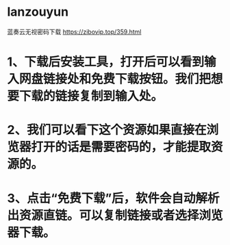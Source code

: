 # lanzouyun
蓝奏云无视密码下载
https://zibovip.top/359.html
# 1、下载后安装工具，打开后可以看到输入网盘链接处和免费下载按钮。我们把想要下载的链接复制到输入处。
# 2、我们可以看下这个资源如果直接在浏览器打开的话是需要密码的，才能提取资源的。
# 3、点击“免费下载”后，软件会自动解析出资源直链。可以复制链接或者选择浏览器下载。
